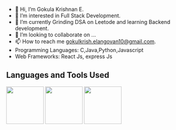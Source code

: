 - 👋 Hi, I’m Gokula Krishnan E.
- 👀 I’m interested in Full Stack Development.
- 🌱 I’m currently Grinding DSA on Leetode and learning Backend development.
- 💞️ I’m looking to collaborate on ...
- 📫 How to reach me gokulkrish.elangovan10@gmail.com.
- Programming Languages: C,Java,Python,Javascript
- Web Frameworks: React Js, express Js

<!---
GokulKrishnan10/GokulKrishnan10 is a ✨ special ✨ repository because its `README.md` (this file) appears on your GitHub profile.
You can click the Preview link to take a look at your changes.
--->
## Languages and Tools Used
<p float="left">
  <img src="https://www.freepnglogos.com/uploads/linux-png/linux-tux-logo-png-transparent-svg-vector-bie-supply-14.png" width="100" />
  <img src="https://upload.wikimedia.org/wikipedia/commons/6/6a/JavaScript-logo.png" width="100" />
  <img src="image3_url" width="100" />
</p>
